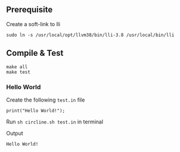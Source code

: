 ## Prerequisite


Create a soft-link to lli

```
sudo ln -s /usr/local/opt/llvm38/bin/lli-3.8 /usr/local/bin/lli
```

## Compile & Test

```
make all
make test
```

### Hello World

Create the following `test.in` file
```
print("Hello World!");
```

Run `sh circline.sh test.in` in terminal

Output

```
Hello World!
```
